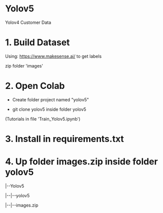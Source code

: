 # Yolov5
Yolov4 Customer Data

# 1. Build Dataset
Using: https://www.makesense.ai/ to get labels

zip folder 'images'
# 2. Open Colab
- Create folder project named "yolov5"

- git clone yolov5 inside folder yolov5

(Tutorials in file 'Train_Yolov5.ipynb')

# 3. Install in requirements.txt
# 4. Up folder images.zip inside folder yolov5
|--Yolov5

|--|--yolov5

|--|--images.zip
